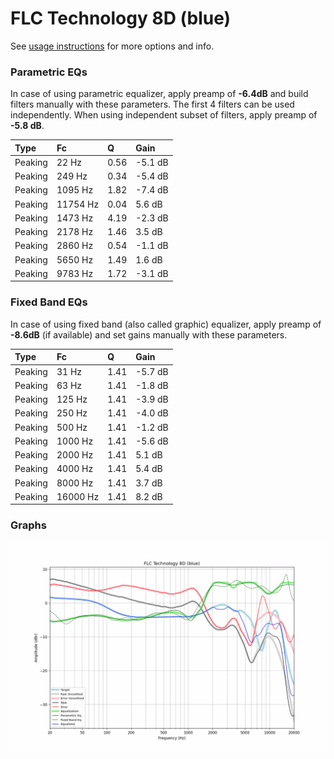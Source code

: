 # FLC Technology 8D (blue)
See [usage instructions](https://github.com/jaakkopasanen/AutoEq#usage) for more options and info.

### Parametric EQs
In case of using parametric equalizer, apply preamp of **-6.4dB** and build filters manually
with these parameters. The first 4 filters can be used independently.
When using independent subset of filters, apply preamp of **-5.8 dB**.

| Type    | Fc       |    Q | Gain    |
|:--------|:---------|:-----|:--------|
| Peaking | 22 Hz    | 0.56 | -5.1 dB |
| Peaking | 249 Hz   | 0.34 | -5.4 dB |
| Peaking | 1095 Hz  | 1.82 | -7.4 dB |
| Peaking | 11754 Hz | 0.04 | 5.6 dB  |
| Peaking | 1473 Hz  | 4.19 | -2.3 dB |
| Peaking | 2178 Hz  | 1.46 | 3.5 dB  |
| Peaking | 2860 Hz  | 0.54 | -1.1 dB |
| Peaking | 5650 Hz  | 1.49 | 1.6 dB  |
| Peaking | 9783 Hz  | 1.72 | -3.1 dB |

### Fixed Band EQs
In case of using fixed band (also called graphic) equalizer, apply preamp of **-8.6dB**
(if available) and set gains manually with these parameters.

| Type    | Fc       |    Q | Gain    |
|:--------|:---------|:-----|:--------|
| Peaking | 31 Hz    | 1.41 | -5.7 dB |
| Peaking | 63 Hz    | 1.41 | -1.8 dB |
| Peaking | 125 Hz   | 1.41 | -3.9 dB |
| Peaking | 250 Hz   | 1.41 | -4.0 dB |
| Peaking | 500 Hz   | 1.41 | -1.2 dB |
| Peaking | 1000 Hz  | 1.41 | -5.6 dB |
| Peaking | 2000 Hz  | 1.41 | 5.1 dB  |
| Peaking | 4000 Hz  | 1.41 | 5.4 dB  |
| Peaking | 8000 Hz  | 1.41 | 3.7 dB  |
| Peaking | 16000 Hz | 1.41 | 8.2 dB  |

### Graphs
![](./FLC%20Technology%208D%20(blue).png)